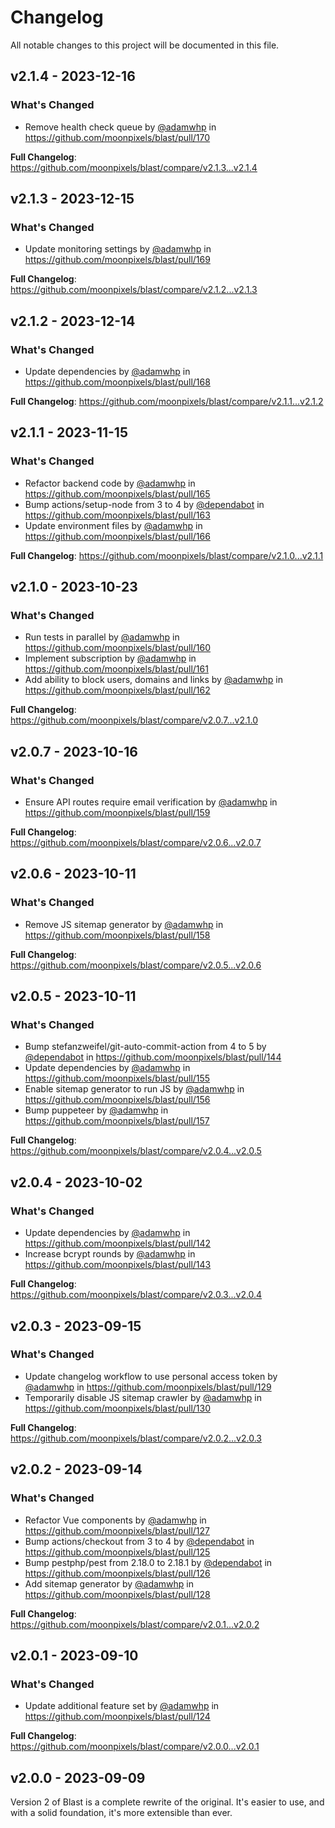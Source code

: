 # Changelog

All notable changes to this project will be documented in this file.

## v2.1.4 - 2023-12-16

### What's Changed

- Remove health check queue by [@adamwhp](https://github.com/adamwhp) in https://github.com/moonpixels/blast/pull/170

**Full Changelog**: https://github.com/moonpixels/blast/compare/v2.1.3...v2.1.4

## v2.1.3 - 2023-12-15

### What's Changed

- Update monitoring settings by [@adamwhp](https://github.com/adamwhp) in https://github.com/moonpixels/blast/pull/169

**Full Changelog**: https://github.com/moonpixels/blast/compare/v2.1.2...v2.1.3

## v2.1.2 - 2023-12-14

### What's Changed

- Update dependencies by [@adamwhp](https://github.com/adamwhp) in https://github.com/moonpixels/blast/pull/168

**Full Changelog**: https://github.com/moonpixels/blast/compare/v2.1.1...v2.1.2

## v2.1.1 - 2023-11-15

### What's Changed

- Refactor backend code by [@adamwhp](https://github.com/adamwhp) in https://github.com/moonpixels/blast/pull/165
- Bump actions/setup-node from 3 to 4 by [@dependabot](https://github.com/dependabot) in https://github.com/moonpixels/blast/pull/163
- Update environment files by [@adamwhp](https://github.com/adamwhp) in https://github.com/moonpixels/blast/pull/166

**Full Changelog**: https://github.com/moonpixels/blast/compare/v2.1.0...v2.1.1

## v2.1.0 - 2023-10-23

### What's Changed

- Run tests in parallel by [@adamwhp](https://github.com/adamwhp) in https://github.com/moonpixels/blast/pull/160
- Implement subscription by [@adamwhp](https://github.com/adamwhp) in https://github.com/moonpixels/blast/pull/161
- Add ability to block users, domains and links by [@adamwhp](https://github.com/adamwhp) in https://github.com/moonpixels/blast/pull/162

**Full Changelog**: https://github.com/moonpixels/blast/compare/v2.0.7...v2.1.0

## v2.0.7 - 2023-10-16

### What's Changed

- Ensure API routes require email verification by [@adamwhp](https://github.com/adamwhp) in https://github.com/moonpixels/blast/pull/159

**Full Changelog**: https://github.com/moonpixels/blast/compare/v2.0.6...v2.0.7

## v2.0.6 - 2023-10-11

### What's Changed

- Remove JS sitemap generator by [@adamwhp](https://github.com/adamwhp) in https://github.com/moonpixels/blast/pull/158

**Full Changelog**: https://github.com/moonpixels/blast/compare/v2.0.5...v2.0.6

## v2.0.5 - 2023-10-11

### What's Changed

- Bump stefanzweifel/git-auto-commit-action from 4 to 5 by [@dependabot](https://github.com/dependabot) in https://github.com/moonpixels/blast/pull/144
- Update dependencies by [@adamwhp](https://github.com/adamwhp) in https://github.com/moonpixels/blast/pull/155
- Enable sitemap generator to run JS by [@adamwhp](https://github.com/adamwhp) in https://github.com/moonpixels/blast/pull/156
- Bump puppeteer by [@adamwhp](https://github.com/adamwhp) in https://github.com/moonpixels/blast/pull/157

**Full Changelog**: https://github.com/moonpixels/blast/compare/v2.0.4...v2.0.5

## v2.0.4 - 2023-10-02

### What's Changed

- Update dependencies by [@adamwhp](https://github.com/adamwhp) in https://github.com/moonpixels/blast/pull/142
- Increase bcrypt rounds by [@adamwhp](https://github.com/adamwhp) in https://github.com/moonpixels/blast/pull/143

**Full Changelog**: https://github.com/moonpixels/blast/compare/v2.0.3...v2.0.4

## v2.0.3 - 2023-09-15

### What's Changed

- Update changelog workflow to use personal access token by [@adamwhp](https://github.com/adamwhp) in https://github.com/moonpixels/blast/pull/129
- Temporarily disable JS sitemap crawler by [@adamwhp](https://github.com/adamwhp) in https://github.com/moonpixels/blast/pull/130

**Full Changelog**: https://github.com/moonpixels/blast/compare/v2.0.2...v2.0.3

## v2.0.2 - 2023-09-14

### What's Changed

- Refactor Vue components by [@adamwhp](https://github.com/adamwhp) in https://github.com/moonpixels/blast/pull/127
- Bump actions/checkout from 3 to 4 by [@dependabot](https://github.com/dependabot) in https://github.com/moonpixels/blast/pull/125
- Bump pestphp/pest from 2.18.0 to 2.18.1 by [@dependabot](https://github.com/dependabot) in https://github.com/moonpixels/blast/pull/126
- Add sitemap generator by [@adamwhp](https://github.com/adamwhp) in https://github.com/moonpixels/blast/pull/128

**Full Changelog**: https://github.com/moonpixels/blast/compare/v2.0.1...v2.0.2

## v2.0.1 - 2023-09-10

### What's Changed

- Update additional feature set by [@adamwhp](https://github.com/adamwhp) in https://github.com/moonpixels/blast/pull/124

**Full Changelog**: https://github.com/moonpixels/blast/compare/v2.0.0...v2.0.1

## v2.0.0 - 2023-09-09

Version 2 of Blast is a complete rewrite of the original. It's easier to use, and with a solid foundation, it's more extensible than ever.
